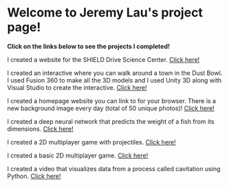 <h1>Welcome to Jeremy Lau's project page!</h1>
<b>Click on the links below to see the projects I completed!</b>


I created a website for the SHIELD Drive Science Center.
<a target="_blank" rel="noopener noreferrer" href="http://sites.bu.edu/shield-drive/">Click here!</a>

I created an interactive where you can walk around a town in the Dust Bowl. I used Fusion 360 to make all the 3D models and I used Unity 3D along with Visual Studio to create the interactive.
<a target="_blank" rel="noopener noreferrer" href="https://tinyurl.com/JeremyLauInteractiveDustBowl">Click here!</a>

I created a homepage website you can link to for your browser. There is a new background image every day (total of 50 unique photos)!
<a target="_blank" rel="noopener noreferrer" href="https://jeremylau01.github.io/NewTab/">Click here!</a>

I created a deep neural network that predicts the weight of a fish from its dimensions.
<a target="_blank" rel="noopener noreferrer" href="https://github.com/JeremyLau01/Deep-Neural-Network_Fish_Weight">Click here!</a>

I created a 2D multiplayer game with projectiles.
<a target="_blank" rel="noopener noreferrer" href="https://github.com/JeremyLau01/MultiGameTry1_FromSecondAccount">Click here!</a>

I created a basic 2D multiplayer game.
<a target="_blank" rel="noopener noreferrer" href="https://github.com/JeremyLau01/basicmultiplayer_FromSecondAccount">Click here!</a>

I created a video that visualizes data from a process called cavitation using Python.
<a target="_blank" rel="noopener noreferrer" href="https://github.com/JeremyLau01/BU_Lab__Sophomore_Summer">Click here!</a>
